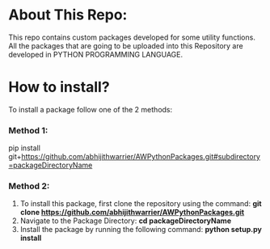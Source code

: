 # About This Repo:

This repo contains custom packages developed for some utility functions. All the packages that are going to be uploaded into this Repository are developed in PYTHON PROGRAMMING LANGUAGE.

# How to install?
To install a package follow one of the 2 methods: <br>
### Method 1:
pip install git+https://github.com/abhijithwarrier/AWPythonPackages.git#subdirectory=packageDirectoryName <br>
### Method 2:
1. To install this package, first clone the repository using the command: <b> git clone https://github.com/abhijithwarrier/AWPythonPackages.git </b>
2. Navigate to the Package Directory: <b>cd packageDirectoryName</b>
3. Install the package by running the following command: <b> python setup.py install </b>

